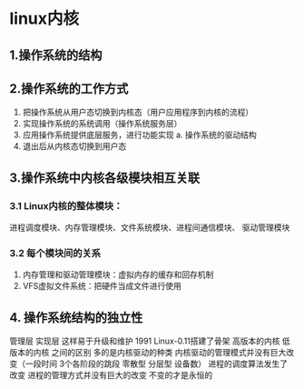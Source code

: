 # linux内核

## 1.操作系统的结构

## 2.操作系统的工作方式
1. 把操作系统从用户态切换到内核态（用户应用程序到内核的流程）
2. 实现操作系统的系统调用（操作系统服务层）
3. 应用操作系统提供底层服务，进行功能实现
	a. 操作系统的驱动结构
4. 退出后从内核态切换到用户态

## 3.操作系统中内核各级模块相互关联
### 3.1 Linux内核的整体模块：
进程调度模块、内存管理模块、文件系统模块、进程间通信模块、
驱动管理模块
### 3.2 每个模块间的关系
1. 内存管理和驱动管理模块：虚拟内存的缓存和回存机制
2. VFS虚拟文件系统：把硬件当成文件进行使用

## 4. 操作系统结构的独立性
管理层
实现层
这样易于升级和维护	1991 Linux-0.11搭建了骨架
高版本的内核
低版本的内核	之间的区别
多的是内核驱动的种类		内核驱动的管理模式并没有巨大改变（一段时间 3个各阶段的跳段 零散型 分层型 设备数）
进程的调度算法发生了改变	进程的管理方式并没有巨大的改变
不变的才是永恒的

